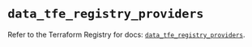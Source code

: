 # `data_tfe_registry_providers`

Refer to the Terraform Registry for docs: [`data_tfe_registry_providers`](https://registry.terraform.io/providers/hashicorp/tfe/0.52.0/docs/data-sources/registry_providers).
